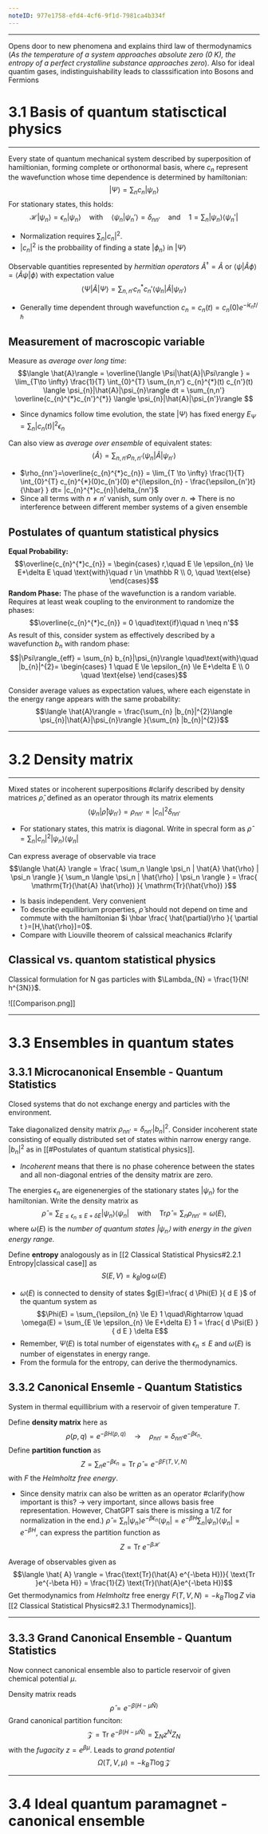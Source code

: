 ```yaml
---
noteID: 977e1758-efd4-4cf6-9f1d-7981ca4b334f
---
```

___

Opens door to new phenomena and explains third law of thermodynamics (*As the temperature of a system approaches absolute zero (0 K), the entropy of a perfect crystalline substance approaches zero*). 
Also for ideal quantim gases, indistinguishability leads to classsification into Bosons and Fermions

# 3.1 Basis of quantum statisctical physics
___

Every state of quantum mechanical system described by superposition of hamiltionian, forming complete or orthonormal basis, where $c_{n}$ represent the wavefunction whose time dependence is determined by hamiltonian: $$| \Psi \rangle =\sum_{n} c_{n} |\psi_{n}\rangle $$
For stationary states, this holds: $$\mathcal H |\psi_{n} \rangle  = \epsilon_{n} |\psi_{n}\rangle \quad\text{with}\quad \langle  \psi_{n}|\psi_{n}'\rangle =\delta_{nn'}\quad \text{and}\quad 1=\sum_{n} |\psi_{n}\rangle \langle \psi_{n}' |$$
- Normalization requires $\sum_{n} |c_{n}|^{2}$.
- $|c_{n}|^{2}$ is the probbaility of finding a state $|\phi_{n}\rangle$ in $|\Psi\rangle$

Observable quantities represented by *hermitian operators* $\hat{A}^\dagger=\hat{A}$ or $\langle\psi|\hat{A}\phi \rangle=\langle \hat{A}\psi|\phi \rangle$ with expectation value $$\langle  \Psi|\hat{A}| \Psi \rangle = \sum_{n,n'} c_{n}^{*}c_{n}' \langle \psi_{n}|\hat{A}|\psi_{n'} \rangle $$
- Generally time dependent through wavefunction $c_{n}=c_{n}(t)=c_{n}(0)e^{-i\epsilon_{n}t/\hbar}$

## Measurement of macroscopic variable
Measure as *average over long time*: $$\langle  \hat{A}\rangle = \overline{\langle \Psi|\hat{A}|\Psi\rangle }  =  \lim_{T\to \infty} \frac{1}{T} \int_{0}^{T}  \sum_{n,n'} c_{n}^{*}(t) c_{n'}(t) \langle  \psi_{n}|\hat{A}|\psi_{n}\rangle  dt = \sum_{n,n'} \overline{c_{n}^{*}c_{n'}^{*}} \langle  \psi_{n}|\hat{A}|\psi_{n'}\rangle $$
- Since dynamics follow time evolution, the state $|\Psi\rangle$ has fixed energy $E_{\Psi}= \sum_{n} |c_{n}(t)|^{2}\epsilon_{n}$

Can also view as *average over ensemble* of equivalent states: $$\langle  \hat{A}\rangle  = \sum_{n,n'} \rho_{n,n'} \langle  \psi_{n}| \hat{A} | \psi_{n'}\rangle $$
- $\rho_{nn'}=\overline{c_{n}^{*}c_{n}} = \lim_{T \to \infty} \frac{1}{T} \int_{0}^{T}  c_{n}^{*}(0)c_{n'}(0) e^{i\epsilon_{n} - \frac{\epsilon_{n'}t}{\hbar} } dt= |c_{n}^{*}c_{n}|\delta_{nn'}$
- Since all terms with $n \neq n'$ vanish, sum only over $n$. => There is no interference between different member systems of a given ensemble

## Postulates of quantum statistical physics

**Equal Probability:** $$\overline{c_{n}^{*}c_{n}} = \begin{cases}
r,\quad E \le \epsilon_{n} \le E+\delta E \quad \text{with}\quad r \in \mathbb R \\ 0, \quad \text{else}
\end{cases}$$
**Random Phase:** The phase of the wavefunction is a random variable. Requires at least weak coupling to the environment to randomize the phases: $$\overline{c_{n}^{*}c_{n}} = 0 \quad\text{if}\quad n \neq n'$$
As result of this, consider system as effectively described by a wavefunction $b_{n}$ with random phase: $$|\Psi\rangle_{eff} = \sum_{n} b_{n}|\psi_{n}\rangle \quad\text{with}\quad |b_{n}|^{2}= \begin{cases}
1 \quad E \le \epsilon_{n} \le E+\delta E \\ 0 \quad \text{else}
\end{cases}$$

Consider average values as expectation values, where each eigenstate in the energy range appears with the same probability: $$\langle \hat{A}\rangle  = \frac{\sum_{n} |b_{n}|^{2}\langle \psi_{n}|\hat{A}|\psi_{n}\rangle }{\sum_{n} |b_{n}|^{2}}$$
___
# 3.2 Density matrix
___

Mixed states or incoherent superpositions #clarify described by density matrices $\hat{\rho}$, defined as an operator through its matrix elements $$\langle \psi_{n}|\hat{\rho}|\psi_{n'}\rangle = \rho_{nn'} = |c_{n}|^{2}\delta_{nn'}$$
- For stationary states, this matrix is diagonal. Write in specral form as $\hat{\rho} = \sum_{n} |c_{n}|^{2}|\psi_{n}\rangle\langle\psi_{n}|$

Can express average of observable via trace $$\langle \hat{A} \rangle = \frac{ \sum_n \langle \psi_n | \hat{A} \hat{\rho} | \psi_n \rangle }{ \sum_n \langle \psi_n | \hat{\rho} | \psi_n \rangle } = \frac{ \mathrm{Tr}(\hat{A} \hat{\rho}) }{ \mathrm{Tr}(\hat{\rho}) }$$
- Is basis independent. Very convenient
- To describe equillibrium properties, $\hat{\rho}$ should not depend on time and commute with the hamiltonian $i \hbar \frac{ \hat{\partial}\rho }{ \partial t }=[H,\hat{\rho}]=0$.
- Compare with Liouville theorem of calssical meachanics #clarify 

## Classical vs. quantom statistical physics

Classical formulation for N gas particles with $\Lambda_{N} = \frac{1}{N! h^{3N}}$.

![[Comparison.png]]

___
# 3.3 Ensembles in quantum states

## 3.3.1 Microcanonical Ensemble - Quantum Statistics

Closed systems that do not exchange energy and particles with the environment. 

Take diagonalized density matrix $\rho_{nn'} = \delta_{nn'} |b_{n}|^{2}$. Consider incoherent state consisting of equally distributed set of states within narrow energy range. $|b_{n}|^{2}$ as in [[#Postulates of quantum statistical physics]].
- *Incoherent* means that there is no phase coherence between the states and all non-diagonal entries of the density matrix are zero. 

The energies $\epsilon_{n}$ are eigenenergies of the stationary states $|\psi_{n}\rangle$ for the hamiltonian. Write the density matrix as $$\hat{\rho} = \sum_{E \le \epsilon_{n} \le E +\delta E} |\psi_{n}\rangle  \langle  \psi_{n}| \quad\text{with}\quad \text{Tr}\hat{\rho} = \sum_{n}\rho_{nn'} = \omega(E),$$ where $\omega(E)$ is the *number of quantum states $|\psi_{n}\rangle$ with energy in the given energy range.* 

Define **entropy** analogously as in [[2 Classical Statistical Physics#2.2.1 Entropy|classical case]] as $$S(E,V)=k_{B} \log \omega(E)$$
- $\omega(E)$ is connected to density of states $g(E)=\frac{ d \Phi(E) }{ d E }$ of the quantum system as $$\Phi(E) = \sum_{\epsilon_{n} \le E} 1 \quad\Rightarrow \quad \omega(E) = \sum_{E \le \epsilon_{n} \le E+\delta E} 1 = \frac{ d \Psi(E) }{ d E } \delta E$$
- Remember, $\Psi(E)$ is total number of eigenstates with $\epsilon_{n} \le E$ and $\omega(E)$ is number of eigenstates in energy range. 
- From the formula for the entropy, can derive the thermodynamics.

## 3.3.2 Canonical Ensemle - Quantum Statistics

System in thermal equillibrium with a reservoir of given temperature $T$. 

Define **density matrix** here as $$\rho(p,q) = e^{-\beta H(p,q)} \quad \to \quad \rho_{nn'} = \delta_{nn'}e^{-\beta\epsilon_{n}}.$$
Define **partition function** as $$Z=\sum_{n} e^{-\beta\epsilon_{n}}= \text{Tr }\hat{\rho} =  e^{-\beta F(T,V,N)}$$ with $F$ the *Helmholtz free energy*.
- Since density matrix can also be written as an operator #clarify(how important is this? -> very important, since allows basis free representation. However, ChatGPT sais there is missing a 1/Z for normalization in the end.) $\hat{\rho}=\sum_{n} |\psi_{n}\rangle e^{-\beta\epsilon_{n}}\langle\psi_{n}| = e^{-\beta H}\sum_{n} |\psi_{n}\rangle\langle\psi_{n}| = e^{-\beta H}$, can express the partition function as $$Z= \text{Tr }e^{-\beta \mathcal H}$$

Average of observables given as $$\langle  \hat{ A} \rangle  = \frac{\text{Tr}(\hat{A} e^{-\beta H})}{ \text{Tr }e^{-\beta H}} = \frac{1}{Z} \text{Tr}(\hat{A}e^{-\beta H})$$
Get thermodynamics from *Helmholtz* free energy $F(T,V,N) = -k_{B}T \log Z$ via [[2 Classical Statistical Physics#2.3.1 Thermodynamics]].

___
## 3.3.3 Grand Canonical Ensemble - Quantum Statistics

Now connect canonical ensemble also to particle reservoir of given chemical potential $\mu$. 

Density matrix reads $$\hat{\rho}=e^{-\beta (H - \mu\hat{N})}$$
Grand canonical partition funciton: $$\mathcal  Z = \text{Tr }e^{-\beta(H-\mu \hat N)} = \sum_{N} z^{N}Z_{N}$$ with the *fugacity* $z=e^{\beta \mu}$.
Leads to *grand potential* $$\Omega(T,V,\mu) = -k_{B}T\log \mathcal Z $$
___

# 3.4 Ideal quantum paramagnet - canonical ensemble




 